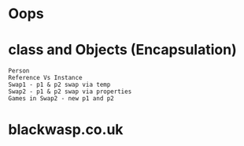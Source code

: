 # Oops

# class and Objects (Encapsulation)
    Person
    Reference Vs Instance
    Swap1 - p1 & p2 swap via temp
    Swap2 - p1 & p2 swap via properties
    Games in Swap2 - new p1 and p2
    
    

# blackwasp.co.uk